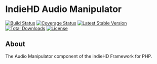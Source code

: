 # IndieHD Audio Manipulator

[![Build Status](https://travis-ci.org/indiehd/audio-manipulator.svg?branch=master)](https://travis-ci.org/indiehd/audio-manipulator)
[![Coverage Status](https://codecov.io/gh/indieHD/audio-manipulator/branch/master/graph/badge.svg)](https://codecov.io/gh/indieHD/audio-manipulator)
[![Latest Stable Version](https://poser.pugx.org/indiehd/audio-manipulator/v/stable)](https://packagist.org/packages/indiehd/audio-manipulator)
[![Total Downloads](https://poser.pugx.org/indiehd/audio-manipulator/downloads)](https://packagist.org/packages/indiehd/audio-manipulator)
[![License](https://poser.pugx.org/indiehd/audio-manipulator/license)](https://packagist.org/packages/indiehd/audio-manipulator)

## About ##

The Audio Manipulator component of the indieHD Framework for PHP.

